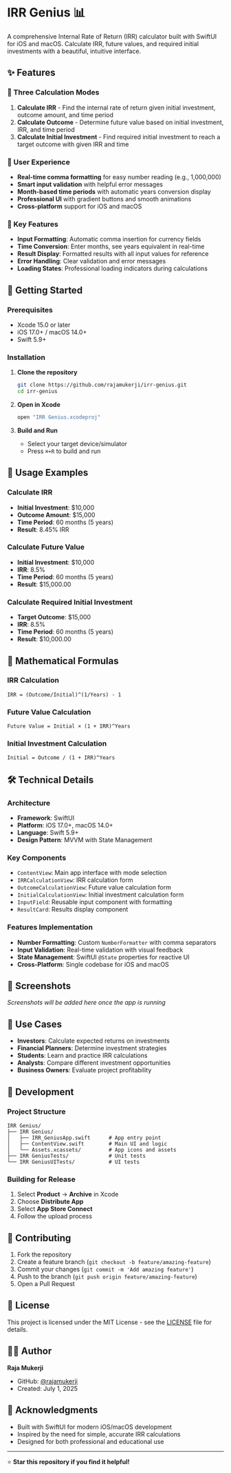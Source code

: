 # IRR Genius 📊

A comprehensive Internal Rate of Return (IRR) calculator built with SwiftUI for iOS and macOS. Calculate IRR, future values, and required initial investments with a beautiful, intuitive interface.

## ✨ Features

### 🧮 Three Calculation Modes

1. **Calculate IRR** - Find the internal rate of return given initial investment, outcome amount, and time period
2. **Calculate Outcome** - Determine future value based on initial investment, IRR, and time period
3. **Calculate Initial Investment** - Find required initial investment to reach a target outcome with given IRR and time

### 🎨 User Experience

- **Real-time comma formatting** for easy number reading (e.g., 1,000,000)
- **Smart input validation** with helpful error messages
- **Month-based time periods** with automatic years conversion display
- **Professional UI** with gradient buttons and smooth animations
- **Cross-platform** support for iOS and macOS

### 📱 Key Features

- **Input Formatting**: Automatic comma insertion for currency fields
- **Time Conversion**: Enter months, see years equivalent in real-time
- **Result Display**: Formatted results with all input values for reference
- **Error Handling**: Clear validation and error messages
- **Loading States**: Professional loading indicators during calculations

## 🚀 Getting Started

### Prerequisites

- Xcode 15.0 or later
- iOS 17.0+ / macOS 14.0+
- Swift 5.9+

### Installation

1. **Clone the repository**

   ```bash
   git clone https://github.com/rajamukerji/irr-genius.git
   cd irr-genius
   ```

2. **Open in Xcode**

   ```bash
   open "IRR Genius.xcodeproj"
   ```

3. **Build and Run**
   - Select your target device/simulator
   - Press `⌘+R` to build and run

## 📖 Usage Examples

### Calculate IRR
- **Initial Investment**: $10,000
- **Outcome Amount**: $15,000
- **Time Period**: 60 months (5 years)
- **Result**: 8.45% IRR

### Calculate Future Value
- **Initial Investment**: $10,000
- **IRR**: 8.5%
- **Time Period**: 60 months (5 years)
- **Result**: $15,000.00

### Calculate Required Initial Investment
- **Target Outcome**: $15,000
- **IRR**: 8.5%
- **Time Period**: 60 months (5 years)
- **Result**: $10,000.00

## 🧮 Mathematical Formulas

### IRR Calculation

```
IRR = (Outcome/Initial)^(1/Years) - 1
```

### Future Value Calculation

```
Future Value = Initial × (1 + IRR)^Years
```

### Initial Investment Calculation

```
Initial = Outcome / (1 + IRR)^Years
```

## 🛠 Technical Details

### Architecture
- **Framework**: SwiftUI
- **Platform**: iOS 17.0+, macOS 14.0+
- **Language**: Swift 5.9+
- **Design Pattern**: MVVM with State Management

### Key Components
- `ContentView`: Main app interface with mode selection
- `IRRCalculationView`: IRR calculation form
- `OutcomeCalculationView`: Future value calculation form
- `InitialCalculationView`: Initial investment calculation form
- `InputField`: Reusable input component with formatting
- `ResultCard`: Results display component

### Features Implementation
- **Number Formatting**: Custom `NumberFormatter` with comma separators
- **Input Validation**: Real-time validation with visual feedback
- **State Management**: SwiftUI `@State` properties for reactive UI
- **Cross-Platform**: Single codebase for iOS and macOS

## 📸 Screenshots

*Screenshots will be added here once the app is running*

## 🎯 Use Cases

- **Investors**: Calculate expected returns on investments
- **Financial Planners**: Determine investment strategies
- **Students**: Learn and practice IRR calculations
- **Analysts**: Compare different investment opportunities
- **Business Owners**: Evaluate project profitability

## 🔧 Development

### Project Structure

```
IRR Genius/
├── IRR Genius/
│   ├── IRR_GeniusApp.swift      # App entry point
│   ├── ContentView.swift        # Main UI and logic
│   └── Assets.xcassets/         # App icons and assets
├── IRR GeniusTests/             # Unit tests
└── IRR GeniusUITests/           # UI tests
```

### Building for Release
1. Select **Product** → **Archive** in Xcode
2. Choose **Distribute App**
3. Select **App Store Connect**
4. Follow the upload process

## 🤝 Contributing

1. Fork the repository
2. Create a feature branch (`git checkout -b feature/amazing-feature`)
3. Commit your changes (`git commit -m 'Add amazing feature'`)
4. Push to the branch (`git push origin feature/amazing-feature`)
5. Open a Pull Request

## 📄 License

This project is licensed under the MIT License - see the [LICENSE](LICENSE) file for details.

## 👨‍💻 Author

**Raja Mukerji**
- GitHub: [@rajamukerji](https://github.com/rajamukerji)
- Created: July 1, 2025

## 🙏 Acknowledgments

- Built with SwiftUI for modern iOS/macOS development
- Inspired by the need for simple, accurate IRR calculations
- Designed for both professional and educational use

---

⭐ **Star this repository if you find it helpful!** 